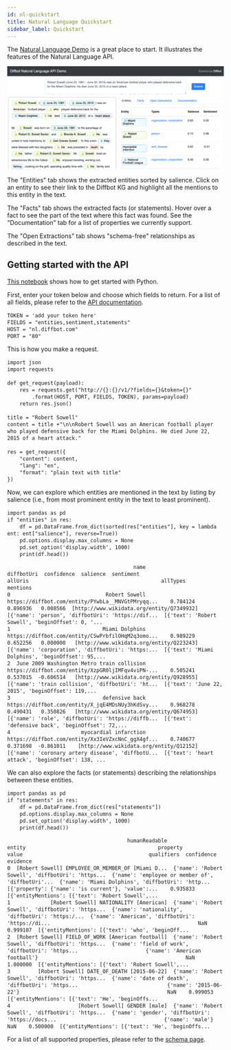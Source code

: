 ```yaml
---
id: nl-quickstart
title: Natural Language Quickstart
sidebar_label: Quickstart
---
```


The [Natural Language Demo](http://relex.diffbot.com) is a great place to start. It illustrates the features of the Natural Language API. 

[![Natural Language Demo Screenshot](/img/nl-demo.png)](http://relex.diffbot.com)

The "Entities" tab shows the extracted entities sorted by salience. Click on an entity to see their link to the Diffbot KG and highlight all the mentions to this entity in the text.

The "Facts" tab shows the extracted facts (or statements). Hover over a fact to see the part of the text where this fact was found. See the "Documentation" tab for a list of properties we currently support.

The "Open Extractions" tab shows "schema-free" relationships as described in the text.

## Getting started with the API

[This notebook](https://colab.research.google.com/drive/1gvCCbuRRiF5ISo6oaQ2uDQLX2_ySMdyl) shows how to get started with Python. 

First, enter your token below and choose which fields to return. For a list of all fields, please refer to the [API documentation](https://nl.diffbot.com/documentation/).
```
TOKEN = 'add your token here'
FIELDS = "entities,sentiment,statements"
HOST = "nl.diffbot.com"
PORT = "80"
```

This is how you make a request.
```
import json
import requests

def get_request(payload):
    res = requests.get("http://{}:{}/v1/?fields={}&token={}" 
        .format(HOST, PORT, FIELDS, TOKEN), params=payload)
    return res.json()

title = "Robert Sowell"
content = title +"\n\nRobert Sowell was an American football player who played defensive back for the Miami Dolphins. He died June 22, 2015 of a heart attack."

res = get_request({
    "content": content,
    "lang": "en",
    "format": "plain text with title"
})

```

Now, we can explore which entities are mentioned in the text by listing by salience (i.e., from most prominent entity in the text to least prominent).
```
import pandas as pd
if "entities" in res:
    df = pd.DataFrame.from_dict(sorted(res["entities"], key = lambda ent: ent["salience"], reverse=True))
    pd.options.display.max_columns = None
    pd.set_option('display.width', 1000)
    print(df.head())
```
```plaintext
                                         name                                         diffbotUri  confidence  salience  sentiment                                    allUris                                           allTypes                                           mentions
0                               Robert Sowell  https://diffbot.com/entity/PYwbLa__MNVGtPMryqq...    0.784124  0.896936   0.008566  [http://www.wikidata.org/entity/Q7349932]  [{'name': 'person', 'diffbotUri': 'https://dif...  [{'text': 'Robert Sowell', 'beginOffset': 0, '...
1                              Miami Dolphins  https://diffbot.com/entity/CSwPrbfilOHqM2q3omo...    0.989229  0.652256   0.000000   [http://www.wikidata.org/entity/Q223243]  [{'name': 'corporation', 'diffbotUri': 'https:...  [{'text': 'Miami Dolphins', 'beginOffset': 95,...
2  June 2009 Washington Metro train collision  https://diffbot.com/entity/XzpGR0ljIMFqv4viPN-...    0.505241  0.537015  -0.606514   [http://www.wikidata.org/entity/Q928955]  [{'name': 'train collision', 'diffbotUri': 'ht...  [{'text': 'June 22, 2015', 'beginOffset': 119,...
3                              defensive back  https://diffbot.com/entity/X_jqE4MDsNUy3hKdSvy...    0.968278  0.490431   0.350826   [http://www.wikidata.org/entity/Q674953]  [{'name': 'role', 'diffbotUri': 'https://diffb...  [{'text': 'defensive back', 'beginOffset': 72,...
4                       myocardial infarction  https://diffbot.com/entity/Xx3IeVZxcNnC_ggX4gf...    0.740677  0.371698  -0.861011    [http://www.wikidata.org/entity/Q12152]  [{'name': 'coronary artery disease', 'diffbotU...  [{'text': 'heart attack', 'beginOffset': 138, ...
```

We can also explore the facts (or statements) describing the relationships between these entities.
```
import pandas as pd
if "statements" in res:
    df = pd.DataFrame.from_dict(res["statements"])
    pd.options.display.max_columns = None
    pd.set_option('display.width', 1000)
    print(df.head())
```
```plaintext
                                       humanReadable                                             entity                                           property                                              value                                         qualifiers  confidence                                           evidence
0  [Robert Sowell] EMPLOYEE_OR_MEMBER_OF [Miami D...  {'name': 'Robert Sowell', 'diffbotUri': 'https...  {'name': 'employee or member of', 'diffbotUri'...  {'name': 'Miami Dolphins', 'diffbotUri': 'http...  [{'property': {'name': 'is current'}, 'value':...    0.935833  [{'entityMentions': [{'text': 'Robert Sowell',...
1             [Robert Sowell] NATIONALITY [American]  {'name': 'Robert Sowell', 'diffbotUri': 'https...  {'name': 'nationality', 'diffbotUri': 'https:/...  {'name': 'American', 'diffbotUri': 'https://di...                                                NaN    0.999107  [{'entityMentions': [{'text': 'who', 'beginOff...
2  [Robert Sowell] FIELD_OF_WORK [American football]  {'name': 'Robert Sowell', 'diffbotUri': 'https...  {'name': 'field of work', 'diffbotUri': 'https...                      {'name': 'American football'}                                                NaN    1.000000  [{'entityMentions': [{'text': 'Robert Sowell',...
3         [Robert Sowell] DATE_OF_DEATH [2015-06-22]  {'name': 'Robert Sowell', 'diffbotUri': 'https...  {'name': 'date of death', 'diffbotUri': 'https...                             {'name': '2015-06-22'}                                                NaN    0.999053  [{'entityMentions': [{'text': 'He', 'beginOffs...
4                      [Robert Sowell] GENDER [male]  {'name': 'Robert Sowell', 'diffbotUri': 'https...  {'name': 'gender', 'diffbotUri': 'https://docs...                                   {'name': 'male'}                                                NaN    0.500000  [{'entityMentions': [{'text': 'He', 'beginOffs...
```

For a list of all supported properties, please refer to the [schema page](http://relex.diffbot.com/schema/).